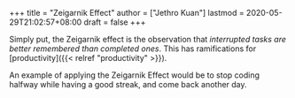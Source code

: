 +++
title = "Zeigarnik Effect"
author = ["Jethro Kuan"]
lastmod = 2020-05-29T21:02:57+08:00
draft = false
+++

Simply put, the Zeigarnik effect is the observation that _interrupted
tasks are better remembered than completed ones_. This has
ramifications for [productivity]({{< relref "productivity" >}}).

An example of applying the Zeigarnik Effect would be to stop coding
halfway while having a good streak, and come back another day.
